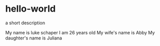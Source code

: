 # hello-world
a short description

My name is luke schaper
I am 26 years old
My wife's name is Abby
My daughter's name is Juliana
